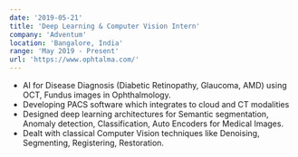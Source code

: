 ```yaml
---
date: '2019-05-21'
title: 'Deep Learning & Computer Vision Intern'
company: 'Adventum'
location: 'Bangalore, India'
range: 'May 2019 - Present'
url: 'https://www.ophtalma.com/'
---
```


- AI for Disease Diagnosis (Diabetic Retinopathy, Glaucoma, AMD) using OCT, Fundus images in
Ophthalmology.     
- Developing PACS software which integrates to cloud and CT modalities
- Designed deep learning architectures for Semantic segmentation, Anomaly detection, Classification,
Auto Encoders for Medical Images.
- Dealt with classical Computer Vision techniques like Denoising, Segmenting, Registering, Restoration.
